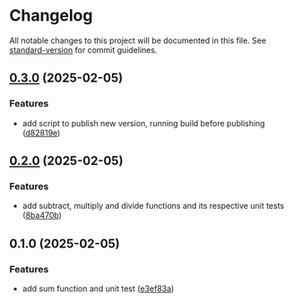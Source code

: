 # Changelog

All notable changes to this project will be documented in this file. See [standard-version](https://github.com/conventional-changelog/standard-version) for commit guidelines.

## [0.3.0](https://github-personal.com/jotafierro/j-utils/compare/v0.2.0...v0.3.0) (2025-02-05)


### Features

* add script to publish new version, running build before publishing ([d82819e](https://github-personal.com/jotafierro/j-utils/commit/d82819e4083c42ac9fb204e4d0ef33e5a1790a34))

## [0.2.0](https://github-personal.com/jotafierro/j-utils/compare/v0.1.0...v0.2.0) (2025-02-05)


### Features

* add subtract, multiply and divide functions and its respective unit tests ([8ba470b](https://github-personal.com/jotafierro/j-utils/commit/8ba470b241d38ad65eb0bc70466feb3ff4983043))

## 0.1.0 (2025-02-05)


### Features

* add sum function and unit test ([e3ef83a](https://github-personal.com/jotafierro/j-utils/commit/e3ef83a9ac997807a49e4b64299d2a454659d7e1))
